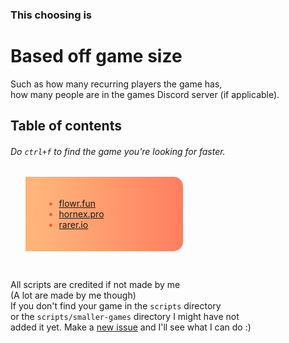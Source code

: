### This choosing is
# Based off game size
Such as how many recurring players the game has,
<br> how many people are in the games Discord server (if applicable).

## Table of contents
###### Do `ctrl+f` to find the game you're looking for faster.

<blockquote style="color: #FF5733;
                  background: linear-gradient(to left, #ff7e5f, #feb47b);
                  border-left: 20px solid transparent;
                  border-image: linear-gradient(to left, #ff7e5f, #feb47b) 1;
                  padding-left: 10px;
                  padding-right: 40px; 
                  border-radius: 15px;
                  padding-top: 20px;
                  padding-bottom: 20px;
                  margin-right: 20px; 
                  max-width: 50%; 
                  box-sizing: border-box;">
  <ul>
    <li><a href="https://flowr.fun" style="linear-gradient(to right, #ff7e5f, #feb47b);">flowr.fun</a></li>
    <li><a href="https://hornex.pro" style="linear-gradient(to right, #ff7e5f, #feb47b);">hornex.pro</a></li>
    <li><a href="https://rarer.io" style="linear-gradient(to right, #ff7e5f, #feb47b);">rarer.io</a></li>
  </ul>
</blockquote>
<br>

All scripts are credited if not made by me
<br> (A lot are made by me though)
<br> If you don't find your game in the `scripts` directory 
<br> or the `scripts/smaller-games` directory I might have not
<br> added it yet. Make a [new issue](https://github.com/cat2d2/florr.io/issues/new) and I'll see what I can do :)

